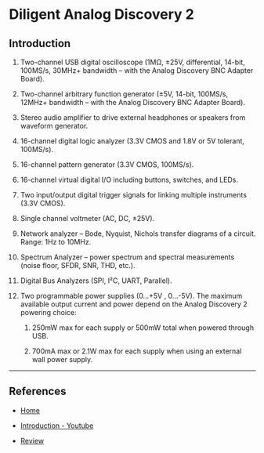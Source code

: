 # Diligent Analog Discovery 2

## Introduction

1. Two-channel USB digital oscilloscope (1MΩ, ±25V, differential, 14-bit, 100MS/s, 30MHz+ bandwidth – with the Analog Discovery BNC Adapter Board).

2. Two-channel arbitrary function generator (±5V, 14-bit, 100MS/s, 12MHz+ bandwidth – with the Analog Discovery BNC Adapter Board).

3. Stereo audio amplifier to drive external headphones or speakers from waveform generator.

4. 16-channel digital logic analyzer (3.3V CMOS and 1.8V or 5V tolerant, 100MS/s).

5. 16-channel pattern generator (3.3V CMOS, 100MS/s).

6. 16-channel virtual digital I/O including buttons, switches, and LEDs.

7. Two input/output digital trigger signals for linking multiple instruments (3.3V CMOS).

8. Single channel voltmeter (AC, DC, ±25V).

9. Network analyzer – Bode, Nyquist, Nichols transfer diagrams of a circuit. Range: 1Hz to 10MHz.

10. Spectrum Analyzer – power spectrum and spectral measurements (noise floor, SFDR, SNR, THD, etc.).

11. Digital Bus Analyzers (SPI, I²C, UART, Parallel).

12. Two programmable power supplies (0…+5V , 0…-5V). The maximum available output current and power depend on the Analog Discovery 2 powering choice:

    1. 250mW max for each supply or 500mW total when powered through USB.

    2. 700mA max or 2.1W max for each supply when using an external wall power supply.

---

## References

* [Home](https://analogdiscovery.com/)

* [Introduction - Youtube](https://www.youtube.com/watch?v=HUAy0J3XqaU)

* [Review](https://hackaday.com/2016/12/28/review-digilent-analog-discovery-2/)